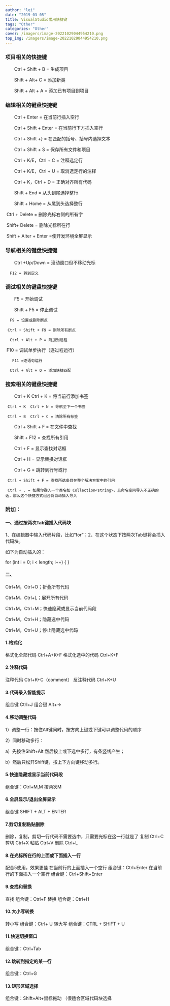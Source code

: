 ```yaml
---
author: "lei"
date: "2019-03-05"
title: VisualStudio常用快捷键
tags: "Other"
categories: "Other"
cover: /imagers/image-20221029044954210.png
top_img: /imagers/image-20221029044954210.png
---
```


### 项目相关的快捷键

　　Ctrl + Shift + B = 生成项目

　　Shift + Alt+ C = 添加新类

　　Shift + Alt + A = 添加已有项目到项目

### 编辑相关的键盘快捷键

　　Ctrl + Enter = 在当前行插入空行

　　Ctrl + Shift + Enter = 在当前行下方插入空行

　　Ctrl + Shift +} = 在匹配的括号、括号内选择文本

　　Ctrl + Shift + S = 保存所有文件和项目

　　Ctrl + K/E，Ctrl + C = 注释选定行

　　Ctrl + K/E，Ctrl + U = 取消选定行的注释

　　Ctrl + K，Ctrl + D = 正确对齐所有代码

　　Shift + End = 从头到尾选择整行

　　Shift + Home = 从尾到头选择整行

​		Ctrl + Delete = 删除光标右侧的所有字

​		Shift+ Delete = 删除光标所在行

​		Shift + Alter + Enter =使开发环境全屏显示

 


### 导航相关的键盘快捷键

　　Ctrl +Up/Down = 滚动窗口但不移动光标

  	  F12 = 转到定义

### 调试相关的键盘快捷键

　　F5 = 开始调试

　　Shift + F5 = 停止调试

  	  F9 = 设置或删除断点
  	
  	 Ctrl + Shift + F9 = 删除所有断点
  	
  	  Ctrl + Alt + P = 附加到进程

​	    F10 = 调试单步执行（逐过程运行）

 	   F11 =逐语句运行
 	
 	  Ctrl + Alt + Q = 添加快捷匹配

### 搜索相关的键盘快捷键

　　Ctrl + K  Ctrl + K = 将当前行添加书签

   	 Ctrl + K  Ctrl + N = 导航至下一个书签
   	
   	 Ctrl + B  Ctrl + C = 清除所有标签

　　Ctrl + Shift + F = 在文件中查找

　　Shift  + F12 = 查找所有引用

　　Ctrl + F = 显示查找对话框

　　Ctrl + H = 显示替换对话框

　　Ctrl + G = 跳转到行号或行

  	 Ctrl + Shift + F = 查找所选条目在整个解决方案中的引用
  	
  	 Ctrl + . = 如果你键入一个类名如 Collection<string>，且命名空间导入不正确的话，那么这个快捷方式组合将自动插入导入

### 附加：

#### 一、通过按两次Tab键插入代码块

1、在编辑器中输入代码片段，比如“for”；2、在这个状态下按两次Tab键将会插入代码块。

如下为自动插入的：

 for (int i = 0; i < length; i++)
            {
            }

#### 二、

Ctrl+M，Ctrl+O；折叠所有代码

Ctrl+M，Ctrl+L；展开所有代码

Ctrl+M，Ctrl+M；快速隐藏或显示当前代码段

Ctrl+M，Ctrl+H；隐藏选中代码

Ctrl+M，Ctrl+U；停止隐藏选中代码





#### 1.格式化

 格式化全部代码    Ctrl+A+K+F
 格式化选中的代码   Ctrl+K+F



#### 2.注释代码

 注释代码       Ctrl+K+C（comment）
 反注释代码      Ctrl+K+U



#### 3.代码录入智能提示

 组合键 Ctrl+J
 组合键 Alt+→



#### 4.移动调整代码

 1）调整一行：按住Alt键同时，按方向上键或下键可以调整代码的顺序

 2）同时移动多行：

a）先按住Shift+Alt 然后按上或下选中多行，有条竖线产生；

b）然后只松开Shift键，按上下方向键移动多行。



#### 5.快速隐藏或显示当前代码段  

 组合键：Ctrl+M,M 按两次M



#### 6.全屏显示/退出全屏显示 

 组合键 SHIFT + ALT + ENTER



#### 7.剪切复制粘贴删除

 删除，复制，剪切一行代码不需要选中，只需要光标在这一行就是了
 复制 Ctrl+C
 剪切 Ctrl+X
 粘贴 Ctrl+V
 删除 Ctrl+L



#### 8.在光标所在行的上面或下面插入一行 

 配合5使用，效果更佳
 在当前行的上面插入一个空行 组合键：Ctrl+Enter 
 在当前行的下面插入一个空行 组合键：Ctrl+Shift+Enter



#### 9.查找和替换 

 查找 组合键：Ctrl+F 
 替换 组合键：Ctrl+H



#### 10.大小写转换 

 转小写 组合键：Ctrl+ U 
 转大写 组合键：CTRL + SHIFT + U 



#### 11.快速切换窗口 

 组合键：Ctrl+Tab



#### 12.跳转到指定的某一行 

 组合键：Ctrl+G

#### 13.矩形区域选择

 组合键：Shift+Alt+鼠标拖动 （很适合区域代码块选择
